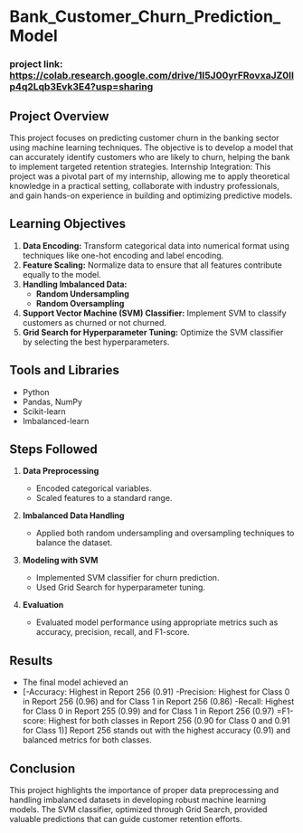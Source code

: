 # Bank_Customer_Churn_Prediction_Model
### **project link**: https://colab.research.google.com/drive/1I5J00yrFRovxaJZ0Ilp4q2Lqb3Evk3E4?usp=sharing

## Project Overview
This project focuses on predicting customer churn in the banking sector using machine learning techniques. The objective is to develop a model that can accurately identify customers who are likely to churn, helping the bank to implement targeted retention strategies.
Internship Integration: This project was a pivotal part of my internship, allowing me to apply theoretical knowledge in a practical setting, collaborate with industry professionals, and gain hands-on experience in building and optimizing predictive models.

## Learning Objectives
1. **Data Encoding:** Transform categorical data into numerical format using techniques like one-hot encoding and label encoding.
2. **Feature Scaling:** Normalize data to ensure that all features contribute equally to the model.
3. **Handling Imbalanced Data:**
   - **Random Undersampling**
   - **Random Oversampling**
4. **Support Vector Machine (SVM) Classifier:** Implement SVM to classify customers as churned or not churned.
5. **Grid Search for Hyperparameter Tuning:** Optimize the SVM classifier by selecting the best hyperparameters.

## Tools and Libraries
- Python
- Pandas, NumPy
- Scikit-learn
- Imbalanced-learn

## Steps Followed
1. **Data Preprocessing**
   - Encoded categorical variables.
   - Scaled features to a standard range.

2. **Imbalanced Data Handling**
   - Applied both random undersampling and oversampling techniques to balance the dataset.

3. **Modeling with SVM**
   - Implemented SVM classifier for churn prediction.
   - Used Grid Search for hyperparameter tuning.

4. **Evaluation**
   - Evaluated model performance using appropriate metrics such as accuracy, precision, recall, and F1-score.

## Results
- The final model achieved an
- [-Accuracy: Highest in Report 256 (0.91)
-Precision: Highest for Class 0 in Report 256 (0.96) and for Class 1 in Report 256 (0.86)
-Recall: Highest for Class 0 in Report 255 (0.99) and for Class 1 in Report 256 (0.97)
=F1-score: Highest for both classes in Report 256 (0.90 for Class 0 and 0.91 for Class 1)]
Report 256 stands out with the highest accuracy (0.91) and balanced metrics for both classes. 

## Conclusion
This project highlights the importance of proper data preprocessing and handling imbalanced datasets in developing robust machine learning models. The SVM classifier, optimized through Grid Search, provided valuable predictions that can guide customer retention efforts.


